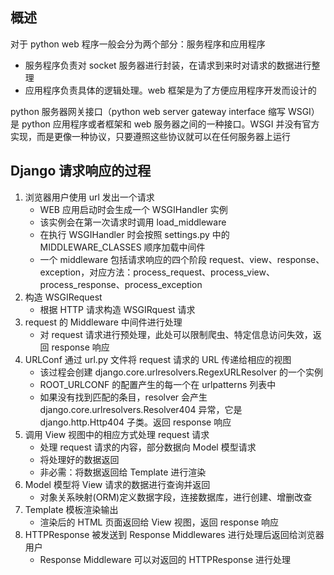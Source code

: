 ## 概述
对于 python web 程序一般会分为两个部分：服务程序和应用程序
* 服务程序负责对 socket 服务器进行封装，在请求到来时对请求的数据进行整理
* 应用程序负责具体的逻辑处理。web 框架是为了方便应用程序开发而设计的

python 服务器网关接口（python web server gateway interface 缩写 WSGI）是 python 应用程序或者框架和 web 服务器之间的一种接口。WSGI 并没有官方实现，而是更像一种协议，只要遵照这些协议就可以在任何服务器上运行

## Django 请求响应的过程
1. 浏览器用户使用 url 发出一个请求
    * WEB 应用启动时会生成一个 WSGIHandler 实例
    * 该实例会在第一次请求时调用 load_middleware
    * 在执行 WSGIHandler 时会按照 settings.py 中的 MIDDLEWARE_CLASSES 顺序加载中间件
    * 一个 middleware 包括请求响应的四个阶段 request、view、response、exception，对应方法：process_request、process_view、process_response、process_exception
2. 构造 WSGIRequest
    * 根据 HTTP 请求构造 WSGIRquest 请求
3. request 的 Middleware 中间件进行处理
    * 对 request 请求进行预处理，此处可以限制爬虫、特定信息访问失效，返回 response 响应
4. URLConf 通过 url.py 文件将 request 请求的 URL 传递给相应的视图
    * 该过程会创建 django.core.urlresolvers.RegexURLResolver 的一个实例
    * ROOT_URLCONF 的配置产生的每一个在 urlpatterns 列表中
    * 如果没有找到匹配的条目，resolver 会产生 django.core.urlresolvers.Resolver404 异常，它是 django.http.Http404 子类。返回 response 响应
5. 调用 View 视图中的相应方式处理 request 请求
    * 处理 request 请求的内容，部分数据向 Model 模型请求
    * 将处理好的数据返回
    * 非必需：将数据返回给 Template 进行渲染
6. Model 模型将 View 请求的数据进行查询并返回
    * 对象关系映射(ORM)定义数据字段，连接数据库，进行创建、增删改查
7. Template 模板渲染输出
    * 渲染后的 HTML 页面返回给 View 视图，返回 response 响应
8. HTTPResponse 被发送到 Response Middlewares 进行处理后返回给浏览器用户
    * Response Middleware 可以对返回的 HTTPResponse 进行处理
